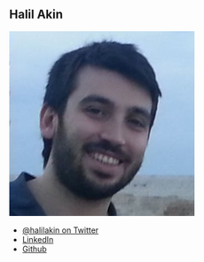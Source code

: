 Halil Akin
------------------

![](photos/halil-akin.jpg)

* [@halilakin on Twitter](https://twitter.com/halilakin)
* [LinkedIn](https://www.linkedin.com/in/halilakin)
* [Github](https://github.com/halilakin)